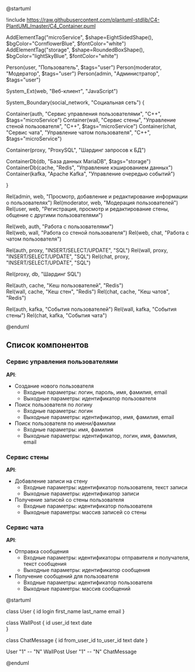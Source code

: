 @startuml

!include https://raw.githubusercontent.com/plantuml-stdlib/C4-PlantUML/master/C4_Container.puml

AddElementTag("microService", $shape=EightSidedShape(), $bgColor="CornflowerBlue", $fontColor="white")
AddElementTag("storage", $shape=RoundedBoxShape(), $bgColor="lightSkyBlue", $fontColor="white")

Person(user, "Пользователь", $tags="user")
Person(moderator, "Модератор", $tags="user")
Person(admin, "Администратор", $tags="user")

System_Ext(web, "Веб-клиент", "JavaScript")  

System_Boundary(social_network, "Социальная сеть") {

Container(auth, "Сервис управления пользователями", "С++", $tags="microService")
Container(wall, "Сервис стены", "Управление стеной пользователя", "C++", $tags="microService")
Container(chat, "Сервис чата", "Управление чатом пользователя", "C++", $tags="microService")

Container(proxy, "ProxySQL", "Шардинг запросов к БД")

ContainerDb(db, "База данных MariaDB", $tags="storage")
ContainerDb(cache, "Redis", "Управление кэшированием данных")
Container(kafka, "Apache Kafka", "Управление очередью событий")

}

Rel(admin, web, "Просмотр, добавление и редактирование информации о пользователях")
Rel(moderator, web, "Модерация пользователей")
Rel(user, web, "Регистрация, просмотр и редактирование стены, общение с другими пользователями")

Rel(web, auth, "Работа с пользователями")  
Rel(web, wall, "Работа со стеной пользователя")
Rel(web, chat, "Работа с чатом пользователя")

Rel(auth, proxy, "INSERT/SELECT/UPDATE", "SQL") 
Rel(wall, proxy, "INSERT/SELECT/UPDATE", "SQL")
Rel(chat, proxy, "INSERT/SELECT/UPDATE", "SQL")

Rel(proxy, db, "Шардинг SQL")  



Rel(auth, cache, "Кеш пользователей", "Redis")  
Rel(wall, cache, "Кеш стен", "Redis")
Rel(chat, cache, "Кеш чатов", "Redis")

Rel(auth, kafka, "События пользователей")
Rel(wall, kafka, "События стены")
Rel(chat, kafka, "События чата")

@enduml


## Список компонентов

### Сервис управления пользователями

**API**:

- Создание нового пользователя
  - Входные параметры: логин, пароль, имя, фамилия, email 
  - Выходные параметры: идентификатор пользователя
- Поиск пользователя по логину
  - Входные параметры: логин
  - Выходные параметры: идентификатор, имя, фамилия, email
- Поиск пользователя по имени/фамилии
  - Входные параметры: имя, фамилия 
  - Выходные параметры: идентификатор, логин, имя, фамилия, email

### Сервис стены

**API**:

- Добавление записи на стену 
  - Входные параметры: идентификатор пользователя, текст записи
  - Выходные параметры: идентификатор записи 
- Получение записей со стены пользователя
  - Входные параметры: идентификатор пользователя
  - Выходные параметры: массив записей со стены

### Сервис чата

**API**:

- Отправка сообщения 
  - Входные параметры: идентификаторы отправителя и получателя, текст сообщения
  - Выходные параметры: идентификатор сообщения
- Получение сообщений для пользователя
  - Входные параметры: идентификатор пользователя
  - Выходные параметры: массив сообщений

@startuml

class User {
  id
  login
  first_name 
  last_name
  email
}

class WallPost {
  id 
  user_id
  text
  date  
}

class ChatMessage {
  id
  from_user_id
  to_user_id 
  text
  date
}

User "1" -- "N" WallPost
User "1" -- "N" ChatMessage

@enduml